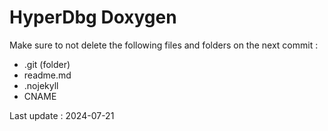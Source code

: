 # HyperDbg Doxygen

Make sure to not delete the following files and folders on the next commit :
- .git (folder)
- readme.md
- .nojekyll
- CNAME

Last update : 2024-07-21